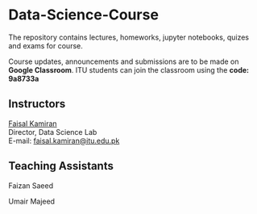# Data-Science-Course
The repository contains lectures, homeworks, jupyter notebooks, quizes and exams for course.

Course updates, announcements and submissions are to be made on **Google Classroom**. 
ITU students can join the classroom using the **code: 9a8733a**

## Instructors

[Faisal Kamiran](https://itu.edu.pk/faculty-itu/dr-faisal-kamiran/)<br>
Director, Data Science Lab<br>
E-mail: faisal.kamiran@itu.edu.pk

## Teaching Assistants

Faizan Saeed

Umair Majeed
